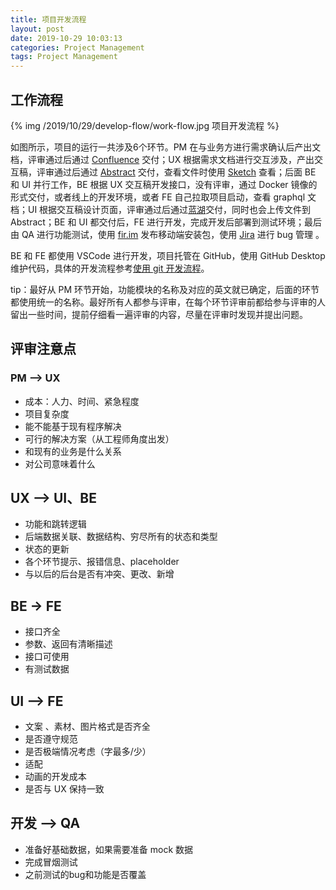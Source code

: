 ```yaml
---
title: 项目开发流程
layout: post
date: 2019-10-29 10:03:13
categories: Project Management
tags: Project Management
---
```


## 工作流程

{% img /2019/10/29/develop-flow/work-flow.jpg 项目开发流程 %}

如图所示，项目的运行一共涉及6个环节。PM 在与业务方进行需求确认后产出文档，评审通过后通过 [Confluence](https://www.atlassian.com/software/confluence) 交付；UX 根据需求文档进行交互涉及，产出交互稿，评审通过后通过 [Abstract](https://www.abstract.com/) 交付，查看文件时使用 [Sketch](https://www.sketch.com/) 查看；后面 BE 和 UI 并行工作，BE 根据 UX 交互稿开发接口，没有评审，通过 Docker 镜像的形式交付，或者线上的开发环境，或者 FE 自己拉取项目启动，查看 graphql 文档；UI 根据交互稿设计页面，评审通过后通过[蓝湖](https://lanhuapp.com/web/#/item)交付，同时也会上传文件到 Abstract；BE 和 UI 都交付后，FE 进行开发，完成开发后部署到测试环境；最后由 QA 进行功能测试，使用 [fir.im](https://fir.im/) 发布移动端安装包，使用 [Jira](https://www.atlassian.com/software/jira) 进行 bug 管理 。

BE 和 FE 都使用 VSCode 进行开发，项目托管在 GitHub，使用 GitHub Desktop 维护代码，具体的开发流程参考[使用 git 开发流程](/2019/11/12/git-workflow/)。

tip：最好从 PM 环节开始，功能模块的名称及对应的英文就已确定，后面的环节都使用统一的名称。最好所有人都参与评审，在每个环节评审前都给参与评审的人留出一些时间，提前仔细看一遍评审的内容，尽量在评审时发现并提出问题。

## 评审注意点

### PM —> UX

- 成本：人力、时间、紧急程度
- 项目复杂度
- 能不能基于现有程序解决
- 可行的解决方案（从工程师角度出发）
- 和现有的业务是什么关系
- 对公司意味着什么

## UX —> UI、BE

- 功能和跳转逻辑
- 后端数据关联、数据结构、穷尽所有的状态和类型
- 状态的更新
- 各个环节提示、报错信息、placeholder
- 与以后的后台是否有冲突、更改、新增

## BE -> FE

- 接口齐全
- 参数、返回有清晰描述
- 接口可使用
- 有测试数据

## UI —> FE

- 文案 、素材、图片格式是否齐全
- 是否遵守规范
- 是否极端情况考虑（字最多/少）
- 适配
- 动画的开发成本
- 是否与 UX 保持一致

## 开发 —> QA

- 准备好基础数据，如果需要准备 mock 数据
- 完成冒烟测试
- 之前测试的bug和功能是否覆盖
